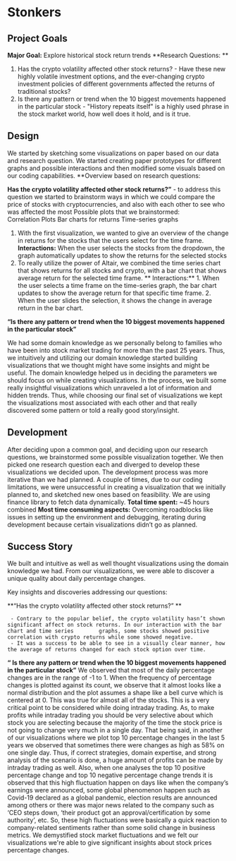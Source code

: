 # Stonkers



## Project Goals

**Major Goal:** Explore historical stock return trends
**Research Questions:
**
1. Has the crypto volatility affected other stock returns? - Have these new highly volatile investment options, and the ever-changing crypto investment policies of different governments affected the returns of traditional stocks?
2. Is there any pattern or trend when the 10 biggest movements happened in the particular stock - "History repeats itself" is a highly used phrase in the stock market world, how well does it hold, and is it true.


## Design

We started by sketching some visualizations on paper based on our data and research question. We started creating paper prototypes for different graphs and possible interactions and then modified some visuals based on our coding capabilities.
**Overview based on research questions:

**Has the crypto volatility affected other stock returns?”** - to address this question we started to brainstorm ways in which we could compare the price of stocks with cryptocurrencies, and also with each other to see who was affected the most
     Possible plots that we brainstormed:  
            Correlation Plots
            Bar charts for returns
            Time-series graphs
 1. With the first visualization, we wanted to give an overview of the change in returns for the stocks that the users select for the time frame.
      **Interactions:** When the user selects the stocks from the dropdown, the graph automatically updates to show the returns for the selected stocks
 2. To really utilize the power of Altair, we combined the time series chart that shows returns for all stocks and crypto, with a bar chart that shows average           return for the selected time frame.
      ** Interactions:** 1. When the user selects a time frame on the time-series graph, the bar chart updates to show the average return for that specific time         frame. 2. When the user slides the selection, it shows the change in average return in the bar chart.

**“Is there any pattern or trend when the 10 biggest movements happened in the particular stock”**

We had some domain knowledge as we personally belong to families who have been into stock market trading for more than the past 25 years. Thus, we intuitively and utilizing our domain knowledge started building visualizations that we thought might have some insights and might be useful. The domain knowledge helped us in deciding the parameters we should focus on while creating visualizations. In the process, we built some really insightful visualizations which unraveled a lot of information and hidden trends. Thus, while choosing our final set of visualizations we kept the visualizations most associated with each other and that really discovered some pattern or told a really good story/insight.   




## Development

After deciding upon a common goal, and deciding upon our research questions, we brainstormed some possible visualization together. 
We then picked one research question each and diverged to develop these visualizations we decided upon. 
The development process was more iterative than we had planned. A couple of times, due to our coding limitations, we were unsuccessful in creating a visualization that we initially planned to, and sketched new ones based on feasibility. 
We are using finance library to fetch data dynamically.
**Total time spent:** ~45 hours combined
**Most time consuming aspects:** Overcoming roadblocks like issues in setting up the environment and debugging, iterating during development because certain visualizations didn’t go as planned. 



## Success Story

We built and intuitive as well as well thought visualizations using the domain knowledge we had. From our visualizations, we were able to discover a unique quality about daily percentage changes. 

Key insights and discoveries addressing our questions:

**“Has the crypto volatility affected other stock returns?” **

     - Contrary to the popular belief, the crypto volatility hasn’t shown significant affect on stock returns. In our interaction with the bar chart and time series        graphs, some stocks showed positive correlation with crypto returns while some showed negative.
     - It was a success to be able to see in a visually clear manner, how the average of returns changed for each stock option over time.


**“ Is there any pattern or trend when the 10 biggest movements happened in the particular stock”**
     We observed that most of the daily percentage changes are in the range of -1 to 1. When the frequency of percentage changes is plotted against its count, we observe that it almost looks like a normal distribution and the plot assumes a shape like a bell curve which is centered at 0. This was true for almost all of the stocks. 
     This is a very critical point to be considered while doing intraday trading. As, to make profits while intraday trading you should be very selective about which stock you are selecting because the majority of the time the stock price is not going to change very much in a single day. 
     That being said, in another of our visualizations where we plot top 10 percentage changes in the last 5 years we observed that sometimes there were changes as high as 58% on one single day. Thus, if correct strategies, domain expertise, and strong analysis of the scenario is done, a huge amount of profits can be made by intraday trading as well. 
     Also, when one analyses the top 10 positive percentage change and top 10 negative percentage change trends it is observed that this high fluctuation happen on days like when the company’s earnings were announced, some global phenomenon happen such as Covid-19 declared as a global pandemic, election results are announced among others or there was major news related to the company such as ‘CEO steps down, ‘their product got an approval/certification by some authority’, etc. So, these high fluctuations were basically a quick reaction to company-related sentiments rather than some solid change in business metrics. We demystified stock market fluctuations and we felt our visualizations we're able to give significant insights about stock prices percentage changes.     
